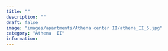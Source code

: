 ```yaml
---
title: ""
description: ""
draft: false
image: "images/apartments/Athena center II/athena_II_5.jpg"
category: "Athena  II"
information:
---
```

